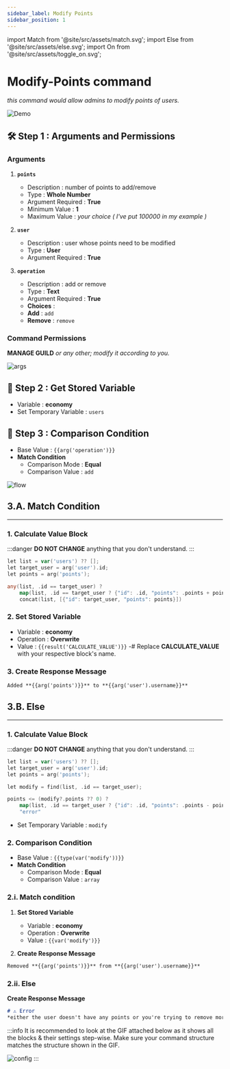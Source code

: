 ```yaml
---
sidebar_label: Modify Points
sidebar_position: 1
---
```


import Match from '@site/src/assets/match.svg';
import Else from '@site/src/assets/else.svg';
import On from '@site/src/assets/toggle_on.svg';

# Modify-Points command
*this command would allow admins to modify points of users.*

![Demo](../../static/flows/ModifyDemo.gif)  

## 🛠️ Step 1 : Arguments and Permissions
### Arguments
1. **`points`**
    - Description : number of points to add/remove
    - Type : **Whole Number**
    - Argument Required : **True** <On className="inline-svg"/>
    - Minimum Value : **1**
    - Maximum Value : *your choice ( I've put 100000 in my example )*

2. **`user`**
    - Description : user whose points need to be modified
    - Type : **User**
    - Argument Required : **True** <On className="inline-svg"/>

3. **`operation`**
    - Description : add or remove
    - Type : **Text**
    - Argument Required : **True** <On className="inline-svg"/>
    - **Choices** :
     - **Add** : `add`
     - **Remove** : `remove`

### Command Permissions
**MANAGE GUILD** *or any other; modify it according to you.*

![args](../../static/flows/Modify.gif)

## 📝 Step 2 : Get Stored Variable
- Variable : **economy**
- Set Temporary Variable : `users`

## 🔄️ Step 3 : Comparison Condition
- Base Value : `{{arg('operation')}}`
- **Match Condition**
  - Comparison Mode : **Equal**
  - Comparison Value : `add`

![flow](../../static/flows/modify.png)

## 3.A. Match Condition <Match className="inline-svg" />
---
### 1. Calculate Value Block
:::danger
**DO NOT CHANGE** anything that you don't understand.
:::
```go title="Expression"
let list = var('users') ?? [];
let target_user = arg('user').id;
let points = arg('points');

any(list, .id == target_user) ?
    map(list, .id == target_user ? {"id": .id, "points": .points + points} : #) :
    concat(list, [{"id": target_user, "points": points}])
```

### 2. Set Stored Variable
- Variable : **economy**
- Operation : **Overwrite**
- Value : `{{result('CALCULATE_VALUE')}}`
-# Replace **CALCULATE_VALUE** with your respective block's name.

### 3. Create Response Message
```md title="📋 Copy or edit this, and put it into your response message."
Added **{{arg('points')}}** to **{{arg('user').username}}**
```

## 3.B. Else <Else className="inline-svg" />
---
### 1. Calculate Value Block
:::danger
**DO NOT CHANGE** anything that you don't understand.
:::
```go title="Expression"
let list = var('users') ?? [];
let target_user = arg('user').id;
let points = arg('points');

let modify = find(list, .id == target_user);

points <= (modify?.points ?? 0) ?
    map(list, .id == target_user ? {"id": .id, "points": .points - points} : #) :
    "error"
```
- Set Temporary Variable : `modify`

### 2. Comparison Condition
- Base Value : `{{type(var('modify'))}}`  
- **Match Condition**
  - Comparison Mode : **Equal**
  - Comparison Value : `array`

### 2.i. **Match condition** <Match className="inline-svg" />  
1. **Set Stored Variable**
    - Variable : **economy**
    - Operation : **Overwrite**
    - Value : `{{var('modify')}}`

2. **Create Response Message**
```md
Removed **{{arg('points')}}** from **{{arg('user').username}}**
```

### 2.ii. **Else** <Else className="inline-svg" />  
**Create Response Message**  
```md title="📋 Copy or edit this, and put it into your response message."
# ⚠️ Error
*either the user doesn't have any points or you're trying to remove more points than what the user already has.*
```
:::info
It is recommended to look at the GIF attached below as it shows all the blocks & their settings step-wise.
Make sure your command structure matches the structure shown in the GIF.

![config](../../static/flows/ModifyConfig.gif)
:::